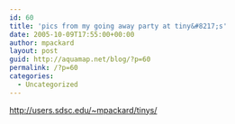 ```yaml
---
id: 60
title: 'pics from my going away party at tiny&#8217;s'
date: 2005-10-09T17:55:00+00:00
author: mpackard
layout: post
guid: http://aquamap.net/blog/?p=60
permalink: /?p=60
categories:
  - Uncategorized
---
```

http://users.sdsc.edu/~mpackard/tinys/